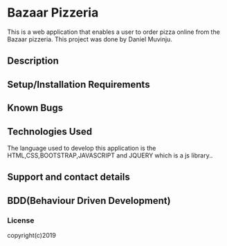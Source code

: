 # Bazaar Pizzeria
This is a web application that enables a user to order pizza online from the Bazaar pizzeria.
This project was done by Daniel Muvinju.  
## Description

## Setup/Installation Requirements

                                  

## Known Bugs
 
## Technologies Used
The language used to develop this application is the HTML,CSS,BOOTSTRAP,JAVASCRIPT and JQUERY which is a js library.. 
## Support and contact details

## BDD(Behaviour Driven Development)

### License

copyright(c)2019